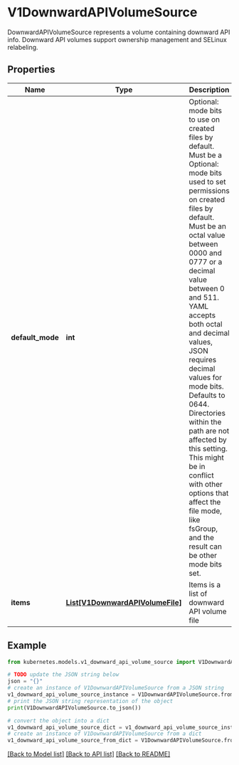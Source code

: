 # V1DownwardAPIVolumeSource

DownwardAPIVolumeSource represents a volume containing downward API info. Downward API volumes support ownership management and SELinux relabeling.

## Properties

Name | Type | Description | Notes
------------ | ------------- | ------------- | -------------
**default_mode** | **int** | Optional: mode bits to use on created files by default. Must be a Optional: mode bits used to set permissions on created files by default. Must be an octal value between 0000 and 0777 or a decimal value between 0 and 511. YAML accepts both octal and decimal values, JSON requires decimal values for mode bits. Defaults to 0644. Directories within the path are not affected by this setting. This might be in conflict with other options that affect the file mode, like fsGroup, and the result can be other mode bits set. | [optional] 
**items** | [**List[V1DownwardAPIVolumeFile]**](V1DownwardAPIVolumeFile.md) | Items is a list of downward API volume file | [optional] 

## Example

```python
from kubernetes.models.v1_downward_api_volume_source import V1DownwardAPIVolumeSource

# TODO update the JSON string below
json = "{}"
# create an instance of V1DownwardAPIVolumeSource from a JSON string
v1_downward_api_volume_source_instance = V1DownwardAPIVolumeSource.from_json(json)
# print the JSON string representation of the object
print(V1DownwardAPIVolumeSource.to_json())

# convert the object into a dict
v1_downward_api_volume_source_dict = v1_downward_api_volume_source_instance.to_dict()
# create an instance of V1DownwardAPIVolumeSource from a dict
v1_downward_api_volume_source_from_dict = V1DownwardAPIVolumeSource.from_dict(v1_downward_api_volume_source_dict)
```
[[Back to Model list]](../README.md#documentation-for-models) [[Back to API list]](../README.md#documentation-for-api-endpoints) [[Back to README]](../README.md)


